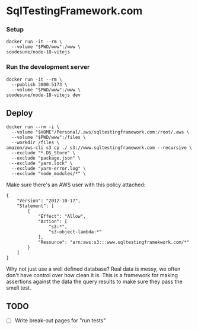 # SqlTestingFramework.com

### Setup

```
docker run -it --rm \
  --volume "$PWD/www":/www \
soodesune/node-18-vitejs
```

### Run the development server

```
docker run -it --rm \
  --publish 3000:5173 \
  --volume "$PWD/www":/www \
soodesune/node-18-vitejs dev
```

## Deploy

```
docker run --rm -i \
  --volume "$HOME"/Personal/.aws/sqltestingframework.com:/root/.aws \
  --volume "$PWD/www":/files \
  --workdir /files \
amazon/aws-cli s3 cp ./ s3://www.sqltestingframework.com --recursive \
  --exclude "*.DS_Store" \
  --exclude "package.json" \
  --exclude "yarn.lock" \
  --exclude "yarn-error.log" \
  --exclude "node_modules/*" \
```

Make sure there's an AWS user with this policy attached:

```
{
    "Version": "2012-10-17",
    "Statement": [
        {
            "Effect": "Allow",
            "Action": [
                "s3:*",
                "s3-object-lambda:*"
            ],
            "Resource": "arn:aws:s3:::www.sqltestingframekwork.com/*"
        }
    ]
}
```


Why not just use a well defined database?
Real data is messy, we often don't have control over how clean it is.  This is a framework for making assertions against the data the query results to make sure they pass the smell test.

## TODO
- [ ] Write break-out pages for "run tests"
